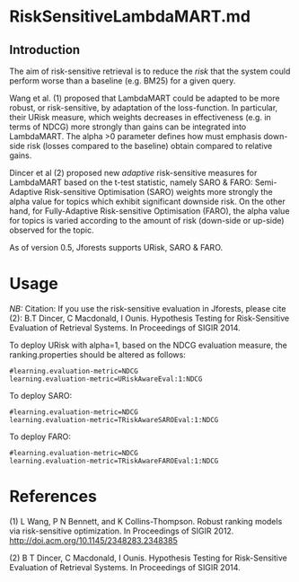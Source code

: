 # RiskSensitiveLambdaMART.md
## Introduction

The aim of risk-sensitive retrieval is to reduce the _risk_ that the system could perform worse than a baseline (e.g. BM25) for a given query. 

Wang et al. (1) proposed that LambdaMART could be adapted to be more robust, or risk-sensitive, by adaptation of the loss-function. In particular, their URisk measure, which weights decreases in effectiveness (e.g. in terms of NDCG) more strongly than gains can be integrated into LambdaMART. The alpha >0 parameter defines how must emphasis down-side risk (losses compared to the baseline) obtain compared to relative gains.

Dincer et al (2) proposed new _adaptive_ risk-sensitive measures for LambdaMART based on the t-test statistic, namely SARO & FARO: Semi-Adaptive Risk-sensitive Optimisation (SARO) weights more strongly the alpha value for topics which exhibit significant downside risk. On the other hand, for Fully-Adaptive Risk-sensitive Optimisation (FARO), the alpha value for topics is varied according to the amount of risk (down-side or up-side) observed for the topic.

As of version 0.5, Jforests supports URisk, SARO & FARO.

# Usage

*NB:* Citation: If you use the risk-sensitive evaluation in Jforests, please cite (2): B.T Dincer, C Macdonald, I Ounis. Hypothesis Testing for Risk-Sensitive Evaluation of Retrieval Systems. In Proceedings of SIGIR 2014.

To deploy URisk with alpha=1, based on the NDCG evaluation measure, the ranking.properties should be altered as follows:
```properties
#learning.evaluation-metric=NDCG
learning.evaluation-metric=URiskAwareEval:1:NDCG
```

To deploy SARO:
```properties
#learning.evaluation-metric=NDCG
learning.evaluation-metric=TRiskAwareSAROEval:1:NDCG
```

To deploy FARO:
```properties
#learning.evaluation-metric=NDCG
learning.evaluation-metric=TRiskAwareFAROEval:1:NDCG
```

# References
(1) L Wang, P N Bennett, and K Collins-Thompson. Robust ranking models via risk-sensitive optimization. In Proceedings of SIGIR 2012. http://doi.acm.org/10.1145/2348283.2348385

(2) B T Dincer, C Macdonald, I Ounis. Hypothesis Testing for Risk-Sensitive Evaluation of Retrieval Systems. In Proceedings of SIGIR 2014.
